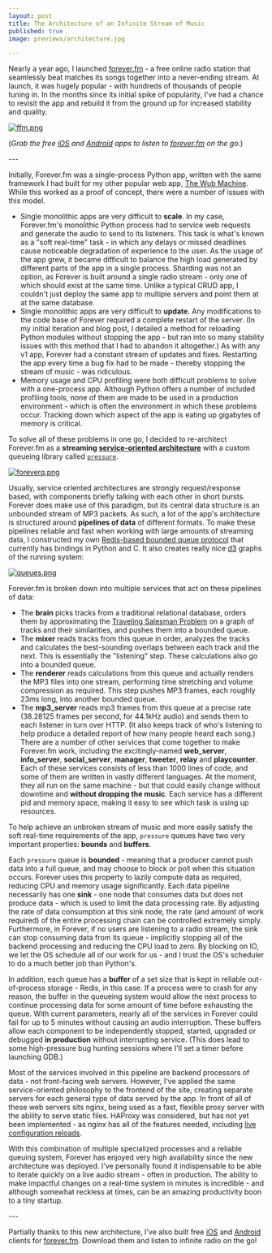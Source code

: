 ```yaml
--- 
layout: post
title: The Architecture of an Infinite Stream of Music
published: true
image: previews/architecture.jpg

---
```


Nearly a year ago, I launched [forever.fm](http://forever.fm) - a free online radio station that seamlessly beat matches its songs together into a never-ending stream. At launch, it was hugely popular - with hundreds of thousands of people tuning in. In the months since its initial spike of popularity, I've had a chance to revisit the app and rebuild it from the ground up for increased stability and quality.

[![ffm.png](https://d23f6h5jpj26xu.cloudfront.net/9wosn0nn6gksq_small.png)](http://img.svbtle.com/9wosn0nn6gksq.png)

(*Grab the free [iOS](https://itunes.apple.com/app/forever.fm/id727405817) and [Android](https://play.google.com/store/apps/details?id=com.appstruments.foreverfm) apps to listen to [forever.fm](http://forever.fm) on the go.*)

<p></p>
---
<p></p>

Initially, Forever.fm was a single-process Python app, written with the same framework I had built for my other popular web app, [The Wub Machine](https://the.wubmachine.com). While this worked as a proof of concept, there were a number of issues with this model.

- Single monolithic apps are very difficult to **scale**. In my case, Forever.fm's monolithic Python process had to service web requests and generate the audio to send to its listeners. This task is what's known as a "soft real-time" task - in which any delays or missed deadlines cause noticeable degradation of experience to the user. As the usage of the app grew, it became difficult to balance the high load generated by different parts of the app in a single process. Sharding was not an option, as Forever is built around a single radio stream - only one of which should exist at the same time. Unlike a typical CRUD app, I couldn't just deploy the same app to multiple servers and point them at at the same database.
- Single monolithic apps are very difficult to **update**. Any modifications to the code base of Forever required a complete restart of the server. (In my initial iteration and blog post, I detailed a method for reloading Python modules without stopping the app - but ran into so many stability issues with this method that I had to abandon it altogether.) As with any v1 app, Forever had a constant stream of updates and fixes. Restarting the app every time a bug fix had to be made - thereby stopping the stream of music - was ridiculous.
- Memory usage and CPU profiling were both difficult problems to solve with a one-process app. Although Python offers a number of included profiling tools, none of them are made to be used in a production environment - which is often the environment in which these problems occur. Tracking down which aspect of the app is eating up gigabytes of memory is critical.

To solve all of these problems in one go, I decided to re-architect Forever.fm as a **streaming [service-oriented architecture](http://en.wikipedia.org/wiki/Service-oriented_architecture)** with a custom queueing library called [`pressure`](https://github.com/psobot/pressure). 

[![foreverq.png](https://d23f6h5jpj26xu.cloudfront.net/ogunduu3u59xg_small.png)](http://img.svbtle.com/ogunduu3u59xg.png)

Usually, service oriented architectures are strongly request/response based, with components briefly talking with each other in short bursts. Forever does make use of this paradigm, but its central data structure is an unbounded stream of MP3 packets. As such, a lot of the app's architecture is structured around **pipelines of data** of different formats. To make these pipelines reliable and fast when working with large amounts of streaming data, I constructed my own [Redis-based bounded queue protocol](https://github.com/psobot/pressure) that currently has bindings in Python and C. It also creates really nice [d3](http://d3js.org) graphs of the running system:

[![queues.png](https://d23f6h5jpj26xu.cloudfront.net/xa3lmm7qyv6g_small.png)](http://img.svbtle.com/xa3lmm7qyv6g.png)

Forever.fm is broken down into multiple services that act on these pipelines of data:

*   The **brain** picks tracks from a traditional relational database, orders them by approximating the [Traveling Salesman Problem](http://en.wikipedia.org/wiki/Travelling_salesman_problem) on a graph of tracks and their similarities, and pushes them into a bounded queue.
*   The **mixer** reads tracks from this queue in order, analyzes the tracks and calculates the best-sounding overlaps between each track and the next. This is essentially the "listening" step. These calculations also go into a bounded queue.
*   The **renderer** reads calculations from this queue and actually renders the MP3 files into one stream, performing time stretching and volume compression as required. This step pushes MP3 frames, each roughly 23ms long, into another bounded queue.
*   The **mp3_server** reads mp3 frames from this queue at a precise rate (38.28125 frames per second, for 44.1kHz audio) and sends them to each listener in turn over HTTP. (It also keeps track of who's listening to help produce a detailed report of how many people heard each song.) There are a number of other services that come together to make Forever.fm work, including the excitingly-named **web_server**, **info_server**, **social_server**, **manager**, **tweeter**, **relay** and **playcounter**. Each of these services consists of less than 1000 lines of code, and some of them are written in vastly different languages. At the moment, they all run on the same machine - but that could easily change without downtime and **without dropping the music**. Each service has a different pid and memory space, making it easy to see which task is using up resources.

To help achieve an unbroken stream of music and more easily satisfy the soft real-time requirements of the app, `pressure` queues have two very important properties: **bounds** and **buffers**. 

Each `pressure` queue is **bounded** - meaning that a producer cannot push data into a full queue, and may choose to block or poll when this situation occurs. Forever uses this property to lazily compute data as required, reducing CPU and memory usage significantly. Each data pipeline necessarily has one **sink** - one node that consumes data but does not produce data - which is used to limit the data processing rate. By adjusting the rate of data consumption at this sink node, the rate (and amount of work required) of the entire processing chain can be controlled extremely simply. Furthermore, in Forever, if no users are listening to a radio stream, the sink can stop consuming data from its queue - implicitly stopping all of the backend processing and reducing the CPU load to zero. By blocking on IO, we let the OS schedule all of our work for us - and I trust the OS's scheduler to do a much better job than Python's.

In addition, each queue has a **buffer** of a set size that is kept in reliable out-of-process storage - Redis, in this case. If a process were to crash for any reason, the buffer in the queueing system would allow the next process to continue processing data for some amount of time before exhausting the queue. With current parameters, nearly all of the services in Forever could fail for up to 5 minutes without causing an audio interruption. These buffers allow each component to be independently stopped, started, upgraded or debugged **in production** without interrupting service. (This does lead to some high-pressure bug hunting sessions where I'll set a timer before launching GDB.)

Most of the services involved in this pipeline are backend processors of data - not front-facing web servers. However, I've applied the same service-oriented philosophy to the frontend of the site, creating separate servers for each general type of data served by the app. In front of all of these web servers sits nginx, being used as a fast, flexible proxy server with the ability to serve static files. HAProxy was considered, but has not yet been implemented - as nginx has all of the features needed, including [live configuration reloads](http://serverfault.com/questions/108261/how-to-make-modification-take-affect-without-restart-nginx).

With this combination of multiple specialized processes and a reliable queuing system, Forever has enjoyed very high availability since the new architecture was deployed. I've personally found it indispensable to be able to iterate quickly on a live audio stream - often in production. The ability to make impactful changes on a real-time system in minutes is incredible - and although somewhat reckless at times, can be an amazing productivity boon to a tiny startup.

<p></p>
---
<p></p>

Partially thanks to this new architecture, I've also built free [iOS](https://itunes.apple.com/app/forever.fm/id727405817) and [Android](https://play.google.com/store/apps/details?id=com.appstruments.foreverfm) clients for [forever.fm](http://forever.fm). Download them and listen to infinite radio on the go!